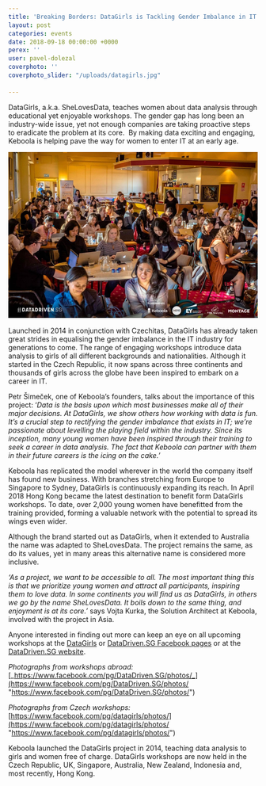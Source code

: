```yaml
---
title: 'Breaking Borders: DataGirls is Tackling Gender Imbalance in IT Across Continents'
layout: post
categories: events
date: 2018-09-18 00:00:00 +0000
perex: ''
user: pavel-dolezal
coverphoto: ''
coverphoto_slider: "/uploads/datagirls.jpg"

---
```

DataGirls, a.k.a. SheLovesData, teaches women about data analysis through educational yet enjoyable workshops. The gender gap has long been an industry-wide issue, yet not enough companies are taking proactive steps to eradicate the problem at its core.  By making data exciting and engaging, Keboola is helping pave the way for women to enter IT at an early age.

![](/uploads/dataGirlsArticle.jpg)

Launched in 2014 in conjunction with Czechitas, DataGirls has already taken great strides in equalising the gender imbalance in the IT industry for generations to come. The range of engaging workshops introduce data analysis to girls of all different backgrounds and nationalities. Although it started in the Czech Republic, it now spans across three continents and thousands of girls across the globe have been inspired to embark on a career in IT.

Petr Šimeček, one of Keboola’s founders, talks about the importance of this project: ‘_Data is the basis upon which most businesses make all of their major decisions. At DataGirls, we show others how working with data is fun. It’s a crucial step to rectifying the gender imbalance that exists in IT; we’re passionate about levelling the playing field within the industry. Since its inception, many young women have been inspired through their training to seek a career in data analysis. The fact that Keboola can partner with them in their future careers is the icing on the cake.’_

Keboola has replicated the model wherever in the world the company itself has found new business. With branches stretching from Europe to Singapore to Sydney, DataGirls is continuously expanding its reach. In April 2018 Hong Kong became the latest destination to benefit form DataGirls workshops. To date, over 2,000 young women have benefitted from the training provided, forming a valuable network with the potential to spread its wings even wider.

Although the brand started out as DataGirls, when it extended to Australia the name was adapted to SheLovesData. The project remains the same, as do its values, yet in many areas this alternative name is considered more inclusive.

_‘As a project, we want to be accessible to all. The most important thing this is that we prioritize young women and attract all participants, inspiring them to love data. In some continents you will find us as DataGirls, in others we go by the name SheLovesData. It boils down to the same thing, and enjoyment is at its core.’_ says Vojta Kurka, the Solution Architect at Keboola, involved with the project in Asia.

Anyone interested in finding out more can keep an eye on all upcoming workshops at the [DataGirls](https://www.facebook.com/pg/datagirls) or [DataDriven.SG Facebook pages](https://www.facebook.com/pg/DataDriven.SG/) or at the [DataDriven.SG website](https://datadriven.sg/data-girls/).

_Photographs from workshops abroad:_ [_https://www.facebook.com/pg/DataDriven.SG/photos/_](https://www.facebook.com/pg/DataDriven.SG/photos/ "https://www.facebook.com/pg/DataDriven.SG/photos/")

_Photographs from Czech workshops:_ [https://www.facebook.com/pg/datagirls/photos/](https://www.facebook.com/pg/datagirls/photos/ "https://www.facebook.com/pg/datagirls/photos/")

Keboola launched the DataGirls project in 2014, teaching data analysis to girls and women free of charge. DataGirls workshops are now held in the Czech Republic, UK, Singapore, Australia, New Zealand, Indonesia and, most recently, Hong Kong.